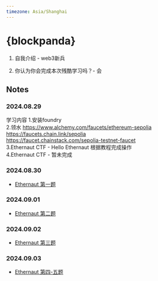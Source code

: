 ```yaml
---
timezone: Asia/Shanghai
---
```


# {blockpanda}

1. 自我介绍 - web3新兵

2. 你认为你会完成本次残酷学习吗？- 会

## Notes

<!-- Content_START -->

### 2024.08.29

学习内容
1.安装foundry  
2.领水 https://www.alchemy.com/faucets/ethereum-sepolia     
  https://faucets.chain.link/sepolia    
  https://faucet.chainstack.com/sepolia-testnet-faucet  
3.Ethernaut CTF - Hello Ethernaut 根据教程完成操作  
4.Ethernaut CTF - 暂未完成  

### 2024.08.30
- [Ethernaut 第一题](/Writeup/blockpanda/readme.md/Ethernaut第一题.md)

### 2024.09.01
- [Ethernaut 第二题](/Writeup/blockpanda/readme.md/09.01-ethernaut第三题.md)

### 2024.09.02
- [Ethernaut 第三题](/Writeup/blockpanda/readme.md/Ethernaut-Coin%20Flip.md)

### 2024.09.03
- [Ethernaut 第四-五题](/Writeup/blockpanda/readme.md/Ethernaut第四-五题.md)
<!-- Content_END -->
